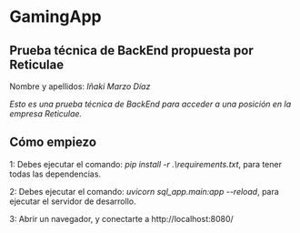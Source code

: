 # GamingApp
## Prueba técnica de BackEnd propuesta por Reticulae

Nombre y apellidos: *Iñaki Marzo Díaz*

*Esto es una prueba técnica de BackEnd para acceder a una posición en la empresa Reticulae.*

## Cómo empiezo

1: Debes ejecutar el comando: *pip install -r .\requirements.txt*, para tener todas las dependencias.

2: Debes ejecutar el comando: *uvicorn sql_app.main:app --reload*, para ejecutar el servidor de desarrollo.

3: Abrir un navegador, y conectarte a http://localhost:8080/